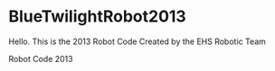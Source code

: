 BlueTwilightRobot2013
=====================
Hello. This is the 2013 Robot Code Created by the EHS Robotic Team

Robot Code 2013